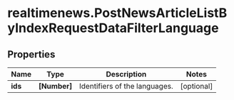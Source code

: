 # realtimenews.PostNewsArticleListByIndexRequestDataFilterLanguage

## Properties

Name | Type | Description | Notes
------------ | ------------- | ------------- | -------------
**ids** | **[Number]** | Identifiers of the languages. | [optional] 


